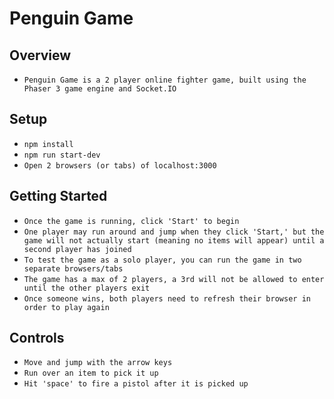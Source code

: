 # Penguin Game

## Overview

- `Penguin Game is a 2 player online fighter game, built using the Phaser 3 game engine and Socket.IO`

## Setup

- `npm install`
- `npm run start-dev`
- `Open 2 browsers (or tabs) of localhost:3000`

## Getting Started

- `Once the game is running, click 'Start' to begin`
- `One player may run around and jump when they click 'Start,' but the game will not actually start (meaning no items will appear) until a second player has joined`
- `To test the game as a solo player, you can run the game in two separate browsers/tabs`
- `The game has a max of 2 players, a 3rd will not be allowed to enter until the other players exit`
- `Once someone wins, both players need to refresh their browser in order to play again`

## Controls

- `Move and jump with the arrow keys`
- `Run over an item to pick it up`
- `Hit 'space' to fire a pistol after it is picked up`
